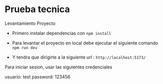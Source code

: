 # Prueba tecnica


Levantamiento Proyecto

- Primero instalar dependencias con `npm install`

- Para levantar el proyecto en local debe ejecutar el siguiente comando `npm run dev`

- Y tendra que dirigirte a la siguiente url : `http://localhost:5173/`

Para iniciar sesion, usar las siguientes credenciales

usuario: test
password: 123456





